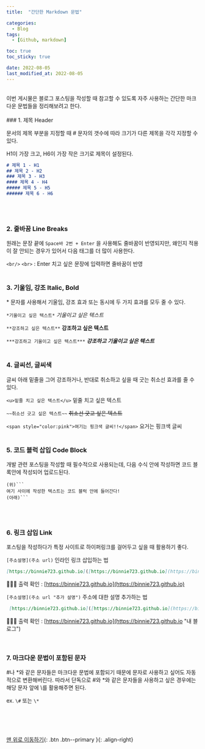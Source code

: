 ```yaml
---
title:  "간단한 Markdown 문법" 

categories:
  - Blog
tags:
  - [Github, markdown]

toc: true
toc_sticky: true

date: 2022-08-05
last_modified_at: 2022-08-05
---
```


<br/> 
이번 게시물은 블로그 포스팅을 작성할 때 참고할 수 있도록 자주 사용하는 간단한 마크다운 문법들을 정리해보려고 한다. 
<br/> <br/> 
### 1. 제목  Header

문서의 제목 부분을 지정할 때 # 문자의 갯수에 따라 크기가 다른 제목을 각각 지정할 수 있다. 

H1이 가장 크고, H6이 가장 작은 크기로 제목이 설정된다. 

```markdown
# 제목 1 - H1
## 제목 2 - H2
### 제목 3 - H3
#### 제목 4 - H4
##### 제목 5 - H5
###### 제목 6 - H6
```
<br/> <br/> 
### 2. 줄바꿈  Line Breaks

원래는 문장 끝에 `Space바 2번 + Enter` 을 사용해도 줄바꿈이 반영되지만, 왜인지 적용이 잘 안되는 경우가 있어서 다음 태그를 더 많이 사용한다. 

`<br/>` `<br>` : Enter 치고 싶은 문장에 입력하면 줄바꿈이 반영
<br/> <br/> 
### 3. 기울임, 강조  Italic, Bold

\* 문자를 사용해서 기울임, 강조 효과 또는 동시에 두 가지 효과를 모두 줄 수 있다. 

`*기울이고 싶은 텍스트*`   *기울이고 싶은 텍스트*

`**강조하고 싶은 텍스트**`   **강조하고 싶은 텍스트**

`***강조하고 기울이고 싶은 텍스트***`   ***강조하고 기울이고 싶은 텍스트***
<br/> <br/> 
### 4. 글씨선, 글씨색

글씨 아래 밑줄을 그어 강조하거나, 반대로 취소하고 싶을 때 긋는 취소선 효과를 줄 수 있다. 

`<u>밑줄 치고 싶은 텍스트</u>`   밑줄 치고 싶은 텍스트

`~~취소선 긋고 싶은 텍스트~~`   ~~취소선 긋고 싶은 텍스트~~

`<span style="color:pink">여기는 핑크색 글씨!!</span>`   요거는 핑크색 글씨
<br/> <br/> 
### 5. 코드 블럭 삽입 Code Block

개발 관련 포스팅을 작성할 때 필수적으로 사용되는데, 다음 수식 안에 작성하면 코드 블록안에 작성되어 업로드된다. 


```
(위)```
여기 사이에 작성한 텍스트는 코드 블럭 안에 들어간다!
(아래)```
```
<br/> <br/> 
### 6. 링크 삽입 Link

포스팅을 작성하다가 특정 사이트로 하이퍼링크를 걸어두고 싶을 때 활용하기 좋다. 

`[주소설명](주소 url)`  인라인 링크 삽입하는 법

```markdown
[https://binnie723.github.io]([https://binnie723.github.io](https://binnie723.github.io/))
```
  
💁🏻‍♀️ 출력 확인 : [https://binnie723.github.io](https://binnie723.github.io)
<br/>

`[주소설명](주소 url "추가 설명")`  주소에 대한 설명 추가하는 법

```markdown
 [https://binnie723.github.io]([https://binnie723.github.io](https://binnie723.github.io/) “내 블로그”)
```
  
💁🏻‍♀️ 출력 확인 : [https://binnie723.github.io](https://binnie723.github.io "내 블로그")

<br/>  

### 7. 마크다운 문법이 포함된 문자

\#나 \*와 같은 문자들은 마크다운 문법에 포함되기 때문에 문자로 사용하고 싶어도 자동적으로 변환해버린다. 따라서 단독으로 \#와 \*와 같은 문자들을 사용하고 싶은 경우에는 해당 문자 앞에 \를 활용해주면 된다. 

ex. `\#`  또는 `\*`
<br/> <br/><br/> 


<br/><br/>
[맨 위로 이동하기](#){: .btn .btn--primary }{: .align-right}
